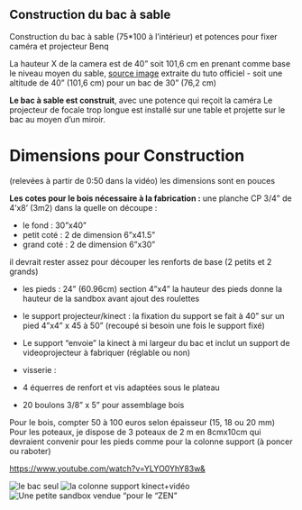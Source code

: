 ## Construction du bac à sable
Construction du bac à sable (75*100 à l’intérieur) et potences pour fixer caméra et projecteur Benq

La hauteur X de la camera est de 40” soit 101,6 cm en prenant comme base le niveau moyen du sable, [source image](http://idav.ucdavis.edu/~okreylos/ResDev/SARndbox/ARSandboxLayout.png) extraite du tuto officiel - soit une altitude de 40” (101,6 cm) pour un bac de 30” (76,2 cm)

**Le bac à sable est construit**, avec une potence qui reçoit la caméra
Le projecteur de focale trop longue est installé sur une table et projette sur le bac au moyen d’un miroir.

# Dimensions pour Construction

(relevées à partir de 0:50 dans la vidéo) les dimensions sont en pouces

**Les cotes pour le bois nécessaire à la fabrication :**
une planche CP 3/4”  de 4’x8’  (3m2) dans la quelle on découpe :

- le fond : 30”x40”
- petit coté : 2 de dimension 6”x41.5”
- grand coté : 2 de dimension 6”x30”

il devrait rester assez pour découper les renforts de base (2 petits et 2 grands)

- les pieds : 24” (60.96cm) section 4”x4” la hauteur des pieds donne la hauteur de la sandbox avant ajout des roulettes
- le support projecteur/kinect : la fixation du support se fait à 40” sur un pied 4”x4” x 45 à 50” (recoupé si besoin une fois le support fixé)
- Le support “envoie” la kinect à mi largeur du bac et inclut un support de videoprojecteur à fabriquer (réglable ou non)


- visserie  :
- 4 équerres de renfort et vis adaptées sous le plateau
- 20 boulons 3/8” x 5” pour assemblage bois

Pour le bois, compter 50 à 100 euros selon épaisseur (15, 18 ou 20 mm)
Pour les poteaux, je dispose de 3 poteaux de 2 m en 8cmx10cm qui devraient convenir pour les pieds comme pour la colonne support (à poncer ou raboter)




https://www.youtube.com/watch?v=YLYO0YhY83w&

![le bac seul](https://d2mxuefqeaa7sj.cloudfront.net/s_0E531140FF4A99C27DB59F1FDA9D3624B422B94FC0768DA7F55BDAC289872C85_1542560958376_vue+assemblage+sandbox.png)
![la colonne support kinect+vidéo](https://d2mxuefqeaa7sj.cloudfront.net/s_0E531140FF4A99C27DB59F1FDA9D3624B422B94FC0768DA7F55BDAC289872C85_1541860676185_sandbox-classique.png)
![Une petite sandbox  vendue “pour le “ZEN”](https://d2mxuefqeaa7sj.cloudfront.net/s_0E531140FF4A99C27DB59F1FDA9D3624B422B94FC0768DA7F55BDAC289872C85_1541860120327_InnerGarden.jpg)
